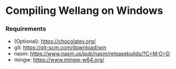 # Compiling Wellang on Windows

### Requirements

-	(Optional): https://chocolatey.org/
-	git:	https://git-scm.com/download/win
-	nasm:	https://www.nasm.us/pub/nasm/releasebuilds/?C=M;O=D
-	mingw:	https://www.mingw-w64.org/
